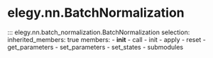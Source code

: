 
# elegy.nn.BatchNormalization

::: elegy.nn.batch_normalization.BatchNormalization
    selection:
        inherited_members: true
        members:
            - __init__
            - call
            - init
            - apply
            - reset
            - get_parameters
            - set_parameters
            - set_states
            - submodules
        